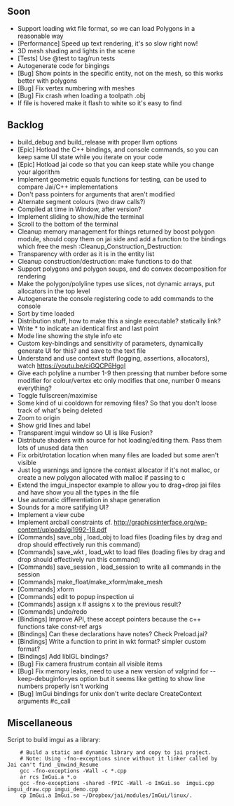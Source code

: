 ## Soon
- Support loading wkt file format, so we can load Polygons in a reasonable way
- [Performance] Speed up text rendering, it's so slow right now!
- 3D mesh shading and lights in the scene
- [Tests] Use @test to tag/run tests
- Autogenerate code for bingings
- [Bug] Show points in the specific entity, not on the mesh, so this works better with polygons
- [Bug] Fix vertex numbering with meshes
- [Bug] Fix crash when loading a toolpath .obj
- If file is hovered make it flash to white so it's easy to find

## Backlog
- build_debug and build_release with proper llvm options
- [Epic] Hotload the C++ bindings, and console commands, so you can keep same UI state while you iterate on your code
- [Epic] Hotload jai code so that you can keep state while you change your algorithm
- Implement geometric equals functions for testing, can be used to compare Jai/C++ implementations
- Don't pass pointers for arguments that aren't modified
- Alternate segment colours (two draw calls?)
- Compiled at time in Window, after version?
- Implement sliding to show/hide the terminal
- Scroll to the bottom of the terminal
- Cleanup memory management for things returned by boost polygon module, should copy them on jai side and add a function to the bindings which free the mesh :Cleanup_Construction_Destruction:
- Transparency with order as it is in the entity list
- Cleanup construction/destruction: make functions to do that
- Support polygons and polygon soups, and do convex decomposition for rendering
- Make the polygon/polyline types use slices, not dynamic arrays, put allocators in the top level
- Autogenerate the console registering code to add commands to the console
- Sort by time loaded
- Distribution stuff, how to make this a single executable? statically link?
- Write * to indicate an identical first and last point
- Mode line showing the style info etc
- Custom key-bindings and sensitivity of parameters, dynamically generate UI for this? and save to the text file
- Understand and use context stuff (logging, assertions, allocators), watch https://youtu.be/ciGQCP6HgqI
- Give each polyline a number 1-9 then pressing that number before some modifier for colour/vertex etc only modifies that one, number 0 means everything?
- Toggle fullscreen/maximise
- Some kind of ui cooldown for removing files? So that you don't loose track of what's being deleted
- Zoom to origin
- Show grid lines and label
- Transparent imgui window so UI is like Fusion?
- Distribute shaders with source for hot loading/editing them. Pass them lots of unused data then
- Fix orbit/rotation location when many files are loaded but some aren't visible
- Just log warnings and ignore the context allocator if it's not malloc, or create a new polygon allocated with malloc if passing to c
- Extend the imgui_inspector example to allow you to drag+drop jai files and have show you all the types in the file
- Use automatic differentiation in shape generation
- Sounds for a more satifying UI?
- Implement a view cube
- Implement arcball constraints cf. http://graphicsinterface.org/wp-content/uploads/gi1992-18.pdf
- [Commands] save_obj <filename>, load_obj <filename> to load files (loading files by drag and drop should effectively run this command)
- [Commands] save_wkt <filename>, load_wkt <filename> to load files (loading files by drag and drop should effectively run this command)
- [Commands] save_session <filename>, load_session <session> to write all commands in the session
- [Commands] make_float/make_xform/make_mesh
- [Commands] xform <id> <transform>
- [Commands] edit <id> to popup inspection ui
- [Commands] assign x # assigns x to the previous result?
- [Commands] undo/redo
- [Bindings] Improve API, these accept pointers because the c++ functions take const-ref args
- [Bindings] Can these declarations have notes? Check Preload.jai?
- [Bindings] Write a function to print in wkt format? simpler custom format?
- [Bindings] Add libIGL bindings?
- [Bug] Fix camera frustrum contain all visible items
- [Bug] Fix memory leaks, need to use a new version of valgrind for --keep-debuginfo=yes option but it seems like getting to show line numbers properly isn't working
- [Bug] ImGui bindings for unix don't write declare CreateContext arguments #c_call

## Miscellaneous

Script to build imgui as a library:

```
    # Build a static and dynamic library and copy to jai project.
    # Note: Using -fno-exceptions since without it linker called by Jai can't find _Unwind_Resume
    gcc -fno-exceptions -Wall -c *.cpp
    ar rcs ImGui.a *.o
    gcc -fno-exceptions -shared -fPIC -Wall -o ImGui.so  imgui.cpp imgui_draw.cpp imgui_demo.cpp 
    cp ImGui.a ImGui.so ~/Dropbox/jai/modules/ImGui/linux/.
```
